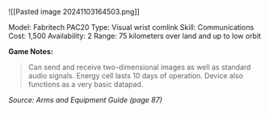 ![[Pasted image 20241103164503.png]]

Model: Fabritech PAC20
Type: Visual wrist comlink
Skill: Communications
Cost: 1,500
Availability: 2
Range: 75 kilometers over land and up to low orbit

**Game Notes:** 
> Can send and receive two-dimensional images as well as standard audio signals. Energy cell lasts 10 days of operation. Device also functions as a very basic datapad.

*Source: Arms and Equipment Guide (page 87)*